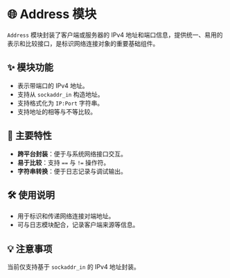 # 🌐 Address 模块

`Address` 模块封装了客户端或服务器的 IPv4 地址和端口信息，提供统一、易用的表示和比较接口，是标识网络连接对象的重要基础组件。

## ✨ 模块功能

- 表示带端口的 IPv4 地址。
- 支持从 `sockaddr_in` 构造地址。
- 支持格式化为 `IP:Port` 字符串。
- 支持地址的相等与不等比较。

## 📌 主要特性

- **跨平台封装**：便于与系统网络接口交互。
- **易于比较**：支持 `==` 与 `!=` 操作符。
- **字符串转换**：便于日志记录与调试输出。

## 🛠️ 使用说明

- 用于标识和传递网络连接对端地址。
- 可与日志模块配合，记录客户端来源等信息。

## 💡 注意事项

当前仅支持基于 `sockaddr_in` 的 IPv4 地址封装。
